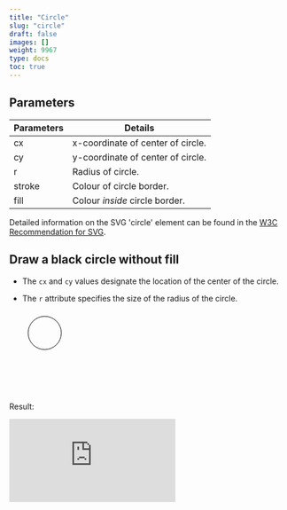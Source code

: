 ```yaml
---
title: "Circle"
slug: "circle"
draft: false
images: []
weight: 9967
type: docs
toc: true
---
```


## Parameters
| Parameters | Details |
| --- | --- |
| cx | x-coordinate of center of circle. |
| cy | y-coordinate of center of circle. |
| r | Radius of circle. |
| stroke | Colour of circle border. |
| fill | Colour *inside* circle border. |

Detailed information on the SVG 'circle' element can be found in the [W3C Recommendation for SVG][1].


  [1]: https://www.w3.org/TR/SVG/shapes.html#CircleElement

## Draw a black circle without fill
 - The `cx` and `cy` values designate the location of the center of the circle.
 - The `r` attribute specifies the size of the radius of the circle.


    <svg xmlns="http://www.w3.org/2000/svg" xmlns:xlink="http://www.w3.org/1999/xlink">
        <circle cx="40" cy="40" r="30" stroke="black" fill="none" />
    </svg>


Result:

[![enter image description here][1]][1]


  [1]: http://i.stack.imgur.com/dSo8R.png

